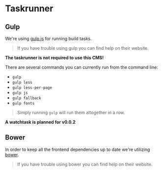 # Taskrunner

## Gulp

We're using [gulp.js](http://gulpjs.com) for running build tasks.

> If you have trouble using gulp you can find help on their website.

__The taskrunner is not required to use this CMS!__

There are several commands you can currently run from the command line:

* `gulp`
* `gulp less`
* `gulp less-per-page`
* `gulp js`
* `gulp fallback`
* `gulp fonts`

> Simply running `gulp` will run them altogether in a row.

__A watchtask is planned for v0.0.2__

## Bower

In order to keep all the frontend dependencies up to date we're utilizing [bower](http://bower.io).

> If you have trouble using bower you can find help on their website.
